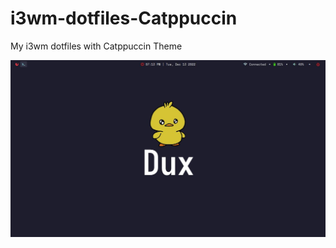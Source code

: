 # i3wm-dotfiles-Catppuccin
My i3wm dotfiles with Catppuccin Theme

![alt text](https://github.com/Jiei-Dux/i3wm-dotfiles-Catppuccin/blob/main/2022-12-13_19-13.jpg?raw=true) 
